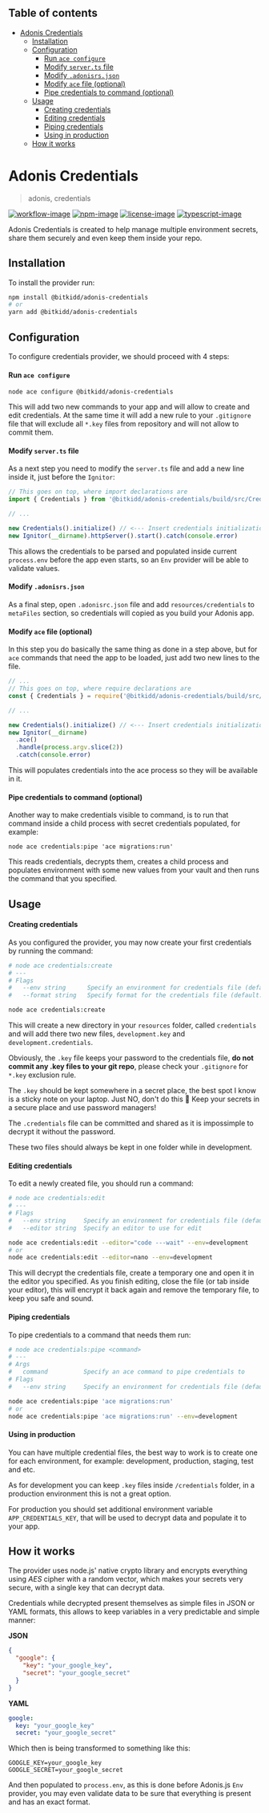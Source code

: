 <!-- START doctoc generated TOC please keep comment here to allow auto update -->
<!-- DON'T EDIT THIS SECTION, INSTEAD RE-RUN doctoc TO UPDATE -->
## Table of contents

- [Adonis Credentials](#adonis-credentials)
  - [Installation](#installation)
  - [Configuration](#configuration)
      - [Run `ace configure`](#run-ace-configure)
      - [Modify `server.ts` file](#modify-serverts-file)
      - [Modify `.adonisrs.json`](#modify-adonisrsjson)
      - [Modify `ace` file (optional)](#modify-ace-file-optional)
      - [Pipe credentials to command (optional)](#pipe-credentials-to-command-optional)
  - [Usage](#usage)
      - [Creating credentials](#creating-credentials)
      - [Editing credentials](#editing-credentials)
      - [Piping credentials](#piping-credentials)
      - [Using in production](#using-in-production)
  - [How it works](#how-it-works)

<!-- END doctoc generated TOC please keep comment here to allow auto update -->

# Adonis Credentials
> adonis, credentials

[![workflow-image]][workflow-url] [![npm-image]][npm-url] [![license-image]][license-url] [![typescript-image]][typescript-url]

Adonis Credentials is created to help manage multiple environment secrets, share them securely and even keep them inside your repo.

## Installation

To install the provider run:
```bash
npm install @bitkidd/adonis-credentials
# or
yarn add @bitkidd/adonis-credentials
```

## Configuration

To configure credentials provider, we should proceed with 4 steps:

#### Run `ace configure`

```
node ace configure @bitkidd/adonis-credentials
```

This will add two new commands to your app and will allow to create and edit credentials.
At the same time it will add a new rule to your `.gitignore` file that will exclude all `*.key` files from repository and will not allow to commit them.

#### Modify `server.ts` file

As a next step you need to modify the `server.ts` file and add a new line inside it, just before the `Ignitor`:

```ts
// This goes on top, where import declarations are
import { Credentials } from '@bitkidd/adonis-credentials/build/src/Credentials'

// ...

new Credentials().initialize() // <--- Insert credentials initialization here, before the Ignitor
new Ignitor(__dirname).httpServer().start().catch(console.error)
```

This allows the credentials to be parsed and populated inside current `process.env` before the app even starts, so an `Env` provider will be able to validate values.

#### Modify `.adonisrs.json`

As a final step, open `.adonisrc.json` file and add `resources/credentials` to `metaFiles` section, so credentials will copied as you build your Adonis app.

#### Modify `ace` file (optional)

In this step you do basically the same thing as done in a step above, but for `ace` commands that need the app to be loaded, just add two new lines to the file.

```js
// ...
// This goes on top, where require declarations are
const { Credentials } = require('@bitkidd/adonis-credentials/build/src/Credentials')

// ...

new Credentials().initialize() // <--- Insert credentials initialization here, before the Ignitor
new Ignitor(__dirname)
  .ace()
  .handle(process.argv.slice(2))
  .catch(console.error)
```

This will populates credentials into the ace process so they will be available in it.

#### Pipe credentials to command (optional)

Another way to make credentials visible to command, is to run that command inside a child process with secret credentials populated, for example:

`node ace credentials:pipe 'ace migrations:run'`

This reads credentials, decrypts them, creates a child process and populates environment with some new values from your vault and then runs the command that you specified.

## Usage

#### Creating credentials

As you configured the provider, you may now create your first credentials by running the command:

```bash
# node ace credentials:create
# ---
# Flags
#   --env string      Specify an environment for credentials file (default: development)
#   --format string   Specify format for the credentials file (default: yaml, available: json,yaml)

node ace credentials:create
```

This will create a new directory in your `resources` folder, called `credentials` and will add there two new files, `development.key` and `development.credentials`. 

Obviously, the `.key` file keeps your password to the credentials file, **do not commit any .key files to your git repo**, please check your `.gitignore` for `*.key` exclusion rule.

The `.key` should be kept somewhere in a secret place, the best spot I know is a sticky note on your laptop. Just NO, don't do this :see_no_evil:
Keep your secrets in a secure place and use password managers!

The `.credentials` file can be committed and shared as it is impossimple to decrypt it without the password.

These two files should always be kept in one folder while in development.

#### Editing credentials

To edit a newly created file, you should run a command:

```bash
# node ace credentials:edit
# ---
# Flags
#   --env string     Specify an environment for credentials file (default: development)
#   --editor string  Specify an editor to use for edit

node ace credentials:edit --editor="code ---wait" --env=development
# or
node ace credentials:edit --editor=nano --env=development
```

This will decrypt the credentials file, create a temporary one and open it in the editor you specified. As you finish editing, close the file (or tab inside your editor), this will encrypt it back again and remove the temporary file, to keep you safe and sound.

#### Piping credentials

To pipe credentials to a command that needs them run:

```bash
# node ace credentials:pipe <command>
# ---
# Args
#   command          Specify an ace command to pipe credentials to     
# Flags
#   --env string     Specify an environment for credentials file (default: development)

node ace credentials:pipe 'ace migrations:run'
# or
node ace credentials:pipe 'ace migrations:run' --env=development
```

#### Using in production

You can have multiple credential files, the best way to work is to create one for each environment, for example: development, production, staging, test and etc.

As for development you can keep `.key` files inside `/credentials` folder, in a production environment this is not a great option.

For production you should set additional environment variable `APP_CREDENTIALS_KEY`, that will be used to decrypt data and populate it to your app.

## How it works

The provider uses node.js' native crypto library and encrypts everything using *AES* cipher with a random vector, which makes your secrets very secure, with a single key that can decrypt data.

Credentials while decrypted present themselves as simple files in JSON or YAML formats, this allows to keep variables in a very predictable and simple manner:

**JSON**
```json
{
  "google": {
    "key": "your_google_key",
    "secret": "your_google_secret"
  }
}
```

**YAML**
```yaml
google:
  key: "your_google_key"
  secret: "your_google_secret"
```

Which then is being transformed to something like this:

```
GOOGLE_KEY=your_google_key
GOOGLE_SECRET=your_google_secret
```

And then populated to `process.env`, as this is done before Adonis.js `Env` provider, you may even validate data to be sure that everything is present and has an exact format.

[workflow-image]: https://img.shields.io/github/workflow/status/bitkidd/adonis-credentials/test?style=for-the-badge&logo=github
[workflow-url]: https://github.com/bitkidd/adonis-credentials/actions/workflows/test.yml

[npm-image]: https://img.shields.io/npm/v/@bitkidd/adonis-credentials.svg?style=for-the-badge&logo=npm
[npm-url]: https://npmjs.org/package/@bitkidd/adonis-credentials "npm"

[license-image]: https://img.shields.io/npm/l/@bitkidd/adonis-credentials?color=blueviolet&style=for-the-badge
[license-url]: LICENSE.md "license"

[typescript-image]: https://img.shields.io/badge/Typescript-294E80.svg?style=for-the-badge&logo=typescript
[typescript-url]:  "typescript"
